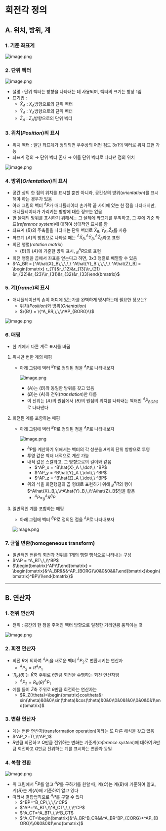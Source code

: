 # 회전각 정의

## A. 위치, 방위, 계

### 1. 기준 좌표계

![image.png](https://prod-files-secure.s3.us-west-2.amazonaws.com/f0d09fab-f760-445a-969a-74459f3b88cd/86a50770-e8ad-40b8-87df-d93f88b86151/image.png)

### 2. 단위 벡터

![image.png](https://prod-files-secure.s3.us-west-2.amazonaws.com/f0d09fab-f760-445a-969a-74459f3b88cd/f70dad2c-cae3-4e54-9169-8e98354a6d12/image.png)

- 설명 : 단위 벡터는 방향을 나타내는 데 사용되며, 벡터의 크기는 항상 1임
- 표기법 :
    - $\hat{X}_A$ : $X_A$방향으로의 단위 벡터
    - $\hat{Y}_A$ : $Y_A$방향으로의 단위 벡터
    - $\hat{Z}_A$ : $Z_A$방향으로의 단위 벡터

### 3. 위치(*Position*)의 표시

- 위치 벡터 : 일단 좌표계가 정의되면 우주상의 어떤 점도 3x1의 벡터로 위치 표현 가능
- 좌표계 정의 → 단위 벡터 존재 → 이들 단위 벡터로 나타낸 점의 위치

![image.png](https://prod-files-secure.s3.us-west-2.amazonaws.com/f0d09fab-f760-445a-969a-74459f3b88cd/cd795e63-104c-4c11-902d-aa4a08a78678/image.png)

### 4. 방위(*Orientation*)의 표시

- 공간 상의 한 점의 위치를 표시할 뿐만 아니라, 공간상의 방위(*orientation*)를 표시해야 하는 경우가 있음
- 아래 그림의 벡터 $^AP$가 매니퓰레이터 손가락 끝 사이에 있는 한 점을 나타내지만, 매니퓰레이터가 가리키는 방향에 대한 정보는 없음
- 한 물체의 방위를 표시하기 위해서는 그 물체에 좌표계를 부착하고, 그 후에 기준 좌표(*reference system*)에 대하여 상대적인 표시를 함
- 좌표계 {$B$}의 주축들을 나타내는 단위 벡터로 $\hat{X}_B, \hat{Y}_B, \hat{Z}_B$를 사용
- 좌표계 {$A$}의 방법으로 나타낼 때는 $^A\hat{X}_B, ^A\hat{Y}_B, ^A\hat{Z}_B$라고 표현
- 회전 행렬(*rotation matrix*)
    - {$B$}의 {$A$}에 기준한 방위 표시, $^A_BR$으로 표현
- 회전 행렬을 곱해서 좌표를 얻는다고 하면, 3x3 행렬로 배열할 수 있음
- $^A_BR = [^A\hat{X}_B\,\,\,\,\ ^A\hat{Y}_B \,\,\,\,\ ^A\hat{Z}_B] = \begin{bmatrix} r_{11}&r_{12}&r_{13}\\r_{21} &r_{22}&r_{23}\\r_{31}&r_{32}&r_{33}\end{bmatrix}$

### 5. 계(*frame*)의 표시

- 매니퓰레이션의 손이 어디에 있는가를 완벽하게 명시하는데 필요한 정보는?
    - 위치(*Position*)와 방위(*Orientation*)
    - $\{B\} = \{^A_BR,\,\,\\^AP_{BORG}\}$

![image.png](https://prod-files-secure.s3.us-west-2.amazonaws.com/f0d09fab-f760-445a-969a-74459f3b88cd/e3b18b2f-e25f-4e1f-adcf-bcc1db504107/image.png)

### 6. 매핑

- 한 계에서 다른 계로 표시를 바꿈

1. 위치만 변한 계의 매핑
    - 아래 그림에 벡터 $^BP$로 정의된 점을 $^AP$로 나타내보자
        
        ![image.png](https://prod-files-secure.s3.us-west-2.amazonaws.com/f0d09fab-f760-445a-969a-74459f3b88cd/ed763a8c-8780-4ca8-9248-e1d6fd0eac4b/image.png)
        
        - $\{A\}$는 $\{B\}$와 동일한 방위를 갖고 있음
        - $\{B\}$는 $\{A\}$와 전위(*translation*)만 다름
        - 이 전위는 $\{A\}$의 원점에서 $\{B\}$의 원점의 위치를 나타내는 벡터인  $^AP_{BORG}$로 나타낸다

1. 회전된 계를 포함하는 매핑
    - 아래 그림에 벡터 $^BP$로 정의된 점을 $^AP$로 나타내보자
        
        ![image.png](https://prod-files-secure.s3.us-west-2.amazonaws.com/f0d09fab-f760-445a-969a-74459f3b88cd/3744e27a-bc15-464a-be59-616c674b140a/image.png)
        
        - $^AP$를 계산하기 위해서는 벡터의 각 성분을 $A$계의 단위 방향으로 투영
        - 투영 값은 벡터 내적으로 계산 가능
        - 내적 값은 스칼라고, 그 방향으로의 길이와 같음
            - $^AP_x = ^B\hat{X}_A \,\dot\,\ ^BP$
            - $^AP_y = ^B\hat{Y}_A \,\dot\,\ ^BP$
            - $^AP_z = ^B\hat{Z}_A \,\dot\,\ ^BP$
        - 위의 식을 회전행렬의 곱 형태로 표현하기 위해 $^A_BR$의 행이 $^A\hat{X}_B,\,\\^A\hat{Y}_B,\,\\^A\hat{Z}_B$임을 활용
            - $^AP = ^A_BR^BP$

1. 일반적인 계를 포함하는 매핑
    - 아래 그림에 벡터 $^BP$로 정의된 점을 $^AP$로 나타내보자
    
    ![image.png](https://prod-files-secure.s3.us-west-2.amazonaws.com/f0d09fab-f760-445a-969a-74459f3b88cd/2e5f412c-89dd-4f00-8531-fdbc92cb5696/image.png)
    

### 7. 균질 변환(homogeneous transform)

- 일반적인 변환의 회전과 전위를 1개의 행렬 행식으로 나타내는 구성
- $^AP = ^A_BT\,\,\\^BP$
- $\begin{bmatrix}^AP\\1\end{bmatrix} = \begin{bmatrix}&^A_BR&&&^AP_{BORG}\\0&0&0&&1\end{bmatrix}\begin{bmatrix}^BP\\1\end{bmatrix}$

---

## B. 연산자

### 1. 전위 연산자

- 전위 : 공간의 한 점을 주어진 벡터 방향으로 일정한 거리만큼 움직이는 것

![image.png](https://prod-files-secure.s3.us-west-2.amazonaws.com/f0d09fab-f760-445a-969a-74459f3b88cd/c3ccd082-a407-40be-8ba1-597d697af895/image.png)

### 2. 회전 연산자

- 회전 $R$에 의하여 $^AP_1$을 새로운 벡터 $^AP_2$로 변환시키는 연산자
    - $^AP_2 = R^AP_1$
- $'R_K(\theta)'$는 $\hat{K}$축 주위로 $\theta$만큼 회전을 수행하는 회전 연산자임
    - $^AP_2 = R_K(\theta)^AP_1$
- 예를 들어 $\hat{Z}$축 주위로 $\theta$만큼 회전하는 연산자는
    - $R_Z(\theta)=\begin{bmatrix}cos\theta&-sin(\theta)&0&0\\sin(\theta)&cos(\theta)&0&0\\0&0&1&0\\0&0&0&1\end{bmatrix}$

### 3. 변환 연산자

- 계는 변환 연산자(transformation operation)이라는 또 다른 해석을 갖고 있음
- $^AP_2=T\,\\^AP_1$
- $R$만큼 회전하고 $Q$만큼 전위하는 변화는 기준계(*reference system*)에 대하여 $R$만큼 회전하고 $Q$만큼 전위하는 계를 표시하는 변환과 동일

### 4. 복합 전환

![image.png](https://prod-files-secure.s3.us-west-2.amazonaws.com/f0d09fab-f760-445a-969a-74459f3b88cd/be9919c1-141b-4b40-9ec8-463bab8b46ca/image.png)

- 위 그림에서 $^CP$를 알고 $^AP$를 구하기를 원할 때, 계$\{C\}$는 계$\{B\}$에 기준하여 알고, 계$\{B\}$는 계$\{A\}$에 기준하여 알고 있다
- 따라서 결합법칙으로 $^AP$를 구할 수 있다
    - $^BP=^B_CP\,\,\,\\^CP$
    - $^AP=^A_BT\,\\^B_CT\,\,\,\\^CP$
    - $^A_CT=^A_BT\,\,\\^B_CT$
    - $^A_CT=\begin{bmatrix}&^A_BR^B_CR&&^A_BR^BP_{CORG}+^AP_{BORG}\\0&0&0&1\end{bmatrix}$